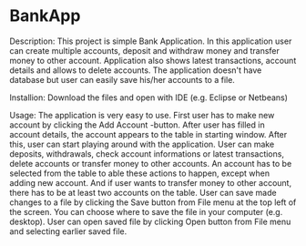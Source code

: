 # BankApp


Description: This project is simple Bank Application. In this application user can create multiple accounts, deposit and withdraw money and
transfer money to other account. Application also shows latest transactions, account details and allows to delete accounts. The application doesn't have
database but user can easily save his/her accounts to a file. 

Installion: Download the files and open with IDE (e.g. Eclipse or Netbeans)

Usage: The application is very easy to use. First user has to make new account by clicking the Add Account -button. After user has
filled in account details, the account appears to the table in starting window. After this, user can start playing around with
the application. User can make deposits, withdrawals, check account informations or latest transactions, delete accounts or transfer
money to other accounts. An account has to be selected from the table to able these actions to happen, except when adding new account.
And if user wants to transfer money to other account, there has to be at least two accounts on the table. User can save made changes
to a file by clicking the Save button from File menu at the top left of the screen. You can choose where to save the file in your computer
(e.g. desktop). User can open saved file by clicking Open button from File menu and selecting earlier saved file. 
